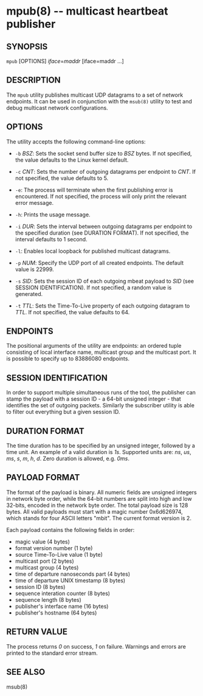 mpub(8) -- multicast heartbeat publisher
========================================

## SYNOPSIS
`mpub` [OPTIONS] _iface_=_maddr_ [iface=maddr ...]

## DESCRIPTION
The `mpub` utility publishes multicast UDP datagrams to a set of network
endpoints.  It can be used in conjunction with the `msub(8)` utility to
test and debug multicast network configurations.

## OPTIONS
The utility accepts the following command-line options:

  * `-b` _BSZ_:
    Sets the socket send buffer size to _BSZ_ bytes. If not specified,
    the value defaults to the Linux kernel default.

  * `-c` _CNT_:
    Sets the number of outgoing datagrams per endpoint to _CNT_. If
    not specified, the value defaults to 5.

  * `-e`:
    The process will terminate when the first publishing error is encountered.
    If not specified, the process will only print the relevant error message.

  * `-h`:
    Prints the usage message.

  * `-i` _DUR_:
    Sets the interval between outgoing datagrams per endpoint to
    the specified duration (see DURATION FORMAT). If not specified, the
    interval defaults to 1 second.

  * `-l`:
    Enables local loopback for published multicast datagrams.

  * `-p` _NUM_:
    Specify the UDP port of all created endpoints. The default value is 22999.

  * `-s` _SID_:
    Sets the session ID of each outgoing mbeat payload to _SID_ (see
    SESSION IDENTIFICATION).  If not specified, a random value is generated.

  * `-t` _TTL_:
    Sets the Time-To-Live property of each outgoing datagram to
    _TTL_. If not specified, the value defaults to 64.

## ENDPOINTS
The positional arguments of the utility are endpoints: an ordered tuple
consisting of local interface name, multicast group and the multicast port. It
is possible to specify up to 83886080 endpoints.

## SESSION IDENTIFICATION
In order to support multiple simultaneous runs of the tool, the publisher can
stamp the payload with a session ID - a 64-bit unsigned integer - that
identifies the set of outgoing packets. Similarly the subscriber utility is
able to filter out everything but a given session ID.

## DURATION FORMAT
The time duration has to be specified by an unsigned integer, followed by a
time unit. An example of a valid duration is _1s_. Supported units are: _ns_,
_us_, _ms_, _s_, _m_, _h_, _d_. Zero duration is allowed, e.g. _0ms_.

## PAYLOAD FORMAT
The format of the payload is binary. All numeric fields are unsigned
integers in network byte order, while the 64-bit numbers are split into high
and low 32-bits, encoded in the network byte order. The total payload size is
128 bytes. All valid payloads must start with a magic number 0x6d626974, which
stands for four ASCII letters "mbit". The current format version is 2.

Each payload contains the following fields in order:

 * magic value (4 bytes)
 * format version number (1 byte)
 * source Time-To-Live value (1 byte)
 * multicast port (2 bytes)
 * multicast group (4 bytes)
 * time of departure nanoseconds part (4 bytes)
 * time of departure UNIX timestamp (8 bytes)
 * session ID (8 bytes)
 * sequence interation counter (8 bytes)
 * sequence length (8 bytes)
 * publisher's interface name (16 bytes)
 * publisher's hostname (64 bytes)

## RETURN VALUE
The process returns _0_ on success, _1_ on failure. Warnings and errors are
printed to the standard error stream.

## SEE ALSO
msub(8)
